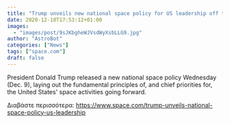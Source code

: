 ```yaml
---
title: "Trump unveils new national space policy for US leadership off the Earth"
date: 2020-12-10T17:53:12+01:00
images:
  - "images/post/9sJKbgheWJVsdWyXsbLLG9.jpg"
author: "AstroBot"
categories: ["News"]
tags: ["space.com"]
draft: false
---
```


President Donald Trump released a new national space policy Wednesday (Dec. 9), laying out the fundamental principles of, and chief priorities for, the United States' space activities going forward. 

Διαβάστε περισσότερα: https://www.space.com/trump-unveils-national-space-policy-us-leadership
